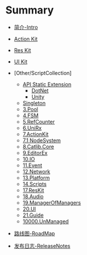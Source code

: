 # Summary

* [简介-Intro](README.md)
* [Action Kit ](/Assets/QFramework/Framework/1.ActionKit/Document.md)
* [Res Kit](/Assets/QFramework/Framework/2.ResKit/Document.md)
* [UI Kit](/Assets/QFramework/Framework/3.UI/Document.md)
* [Other/ScriptCollection]
  * [API Static Extension](/Assets/QFramework/Framework/0.Libs/0.Extension/Document.md)
    - [DotNet](/Assets/QFramework/Framework/0.Libs/0.Extension/DocDotNet.md)
    - [Unity](/Assets/QFramework/Framework/0.Libs/0.Extension/DocUnity.md)
  * [Singleton](/Assets/QFramework/Framework/0.Libs/2.Singleton/Document.md)
  * [3.Pool](/Assets/QFramework/3.Pool/Document.md)
  * [4.FSM](/Assets/QFramework/4.FSM/Document.md)
  * [5.RefCounter](/Assets/QFramework/5.RefCounter/Document.md)
  * [6.UniRx](/Assets/QFramework/6.UniRx/Document.md)
  * [7.ActionKit](/Assets/QFramework/7.ActionKit/Document.md)
  * [7.1 NodeSystem](/Assets/QFramework/7.ActionKit/NodeSystem/Document.md)
  * [8.Catlib.Core](/Assets/QFramework/8.Catlib.Core/Document.md)
  * [9.EditorEx](/Assets/QFramework/9.EditorEx/Document.md)
  * [10.IO](/Assets/QFramework/10.IO/Document.md)
  * [11.Event](/Assets/QFramework/11.Event/Document.md)
  * [12.Network](/Assets/QFramework/12.Network/Document.md)
  * [13.Platform](/Assets/QFramework/13.Platform/Document.md)
  * [14.Scripts](/Assets/QFramework/14.Scripts/Document.md)
  * [17.ResKit]()
  * [18.Audio](/Assets/QFramework/18.Audio/Document.md)
  * [19.ManagerOfManagers](/Assets/QFramework/19.ManagerOfManagers/Document.md)
  * [20.UI]()
  * [21.Guide](/Assets/QFramework/21.Guide/Document.md)
  * [10000.UnManaged](/Assets/QFramework/10000.UnManaged/Document.md)

* [路线图-RoadMap](RoadMap.md)
* [发布日志-ReleaseNotes](https://github.com/liangxiegame/QFramework/releases)
